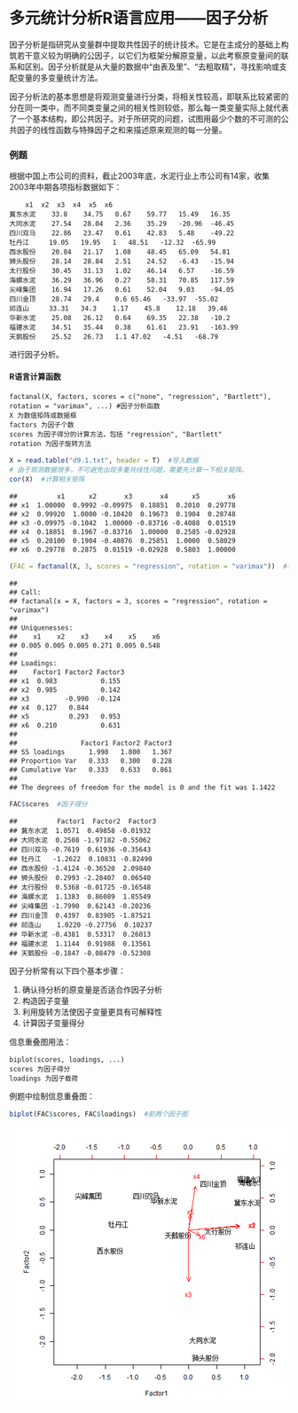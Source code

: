 多元统计分析R语言应用——因子分析
=================================

因子分析是指研究从变量群中提取共性因子的统计技术。它是在主成分的基础上构筑若干意义较为明确的公因子，以它们为框架分解原变量，以此考察原变量间的联系和区别。因子分析就是从大量的数据中“由表及里”、“去粗取精”，寻找影响或支配变量的多变量统计方法。

因子分析法的基本思想是将观测变量进行分类，将相关性较高，即联系比较紧密的分在同一类中，而不同类变量之间的相关性则较低，那么每一类变量实际上就代表了一个基本结构，即公共因子。对于所研究的问题，试图用最少个数的不可测的公共因子的线性函数与特殊因子之和来描述原来观测的每一分量。

### 例题

根据中国上市公司的资料，截止2003年底，水泥行业上市公司有14家，收集2003年中期各项指标数据如下：

```{text}
	x1	x2	x3	x4	x5	x6
冀东水泥	33.8	34.75	0.67	59.77	15.49	16.35
大同水泥	27.54	28.04	2.36	35.29	-20.96	-46.45
四川双马	22.86	23.47	0.61	42.83	5.48	-49.22
牡丹江  	19.05	19.95	1	48.51	-12.32	-65.99
西水股份	20.84	21.17	1.08	48.45	65.09	54.81
狮头股份	28.14	28.84	2.51	24.52	-6.43	-15.94
太行股份	30.45	31.13	1.02	46.14	6.57	-16.59
海螺水泥	36.29	36.96	0.27	58.31	70.85	117.59
尖峰集团	16.94	17.26	0.61	52.04	9.03	-94.05
四川金顶	28.74	29.4	0.6	65.46	-33.97	-55.02
祁连山  	33.31	34.3	1.17	45.8	12.18	39.46
华新水泥	25.08	26.12	0.64	69.35	22.38	-10.2
福建水泥	34.51	35.44	0.38	61.61	23.91	-163.99
天鹅股份	25.52	26.73	1.1	47.02	-4.51	-68.79
```

进行因子分析。

#### R语言计算函数

```{text}
factanal(X, factors, scores = c("none", "regression", "Bartlett"), rotation = "varimax", ...) #因子分析函数
X 为数值矩阵或数据框
factors 为因子个数
scores 为因子得分的计算方法，包括 "regression", "Bartlett"
rotation 为因子旋转方法
```


```r
X = read.table("d9.1.txt", header = T)  #导入数据
# 由于观测数据很多，不可避免出现多重共线性问题，需要先计算一下相关矩阵。
cor(X)  #计算相关矩阵
```

```
##          x1      x2       x3       x4      x5       x6
## x1  1.00000  0.9992 -0.09975  0.18851  0.2010  0.29778
## x2  0.99920  1.0000 -0.10420  0.19673  0.1904  0.28748
## x3 -0.09975 -0.1042  1.00000 -0.83716 -0.4088  0.01519
## x4  0.18851  0.1967 -0.83716  1.00000  0.2585 -0.02928
## x5  0.20100  0.1904 -0.40876  0.25851  1.0000  0.58029
## x6  0.29778  0.2875  0.01519 -0.02928  0.5803  1.00000
```

```r
(FAC = factanal(X, 3, scores = "regression", rotation = "varimax"))  #极大似然法进行因子分析,回归估计法计算因子得分
```

```
## 
## Call:
## factanal(x = X, factors = 3, scores = "regression", rotation = "varimax")
## 
## Uniquenesses:
##    x1    x2    x3    x4    x5    x6 
## 0.005 0.005 0.005 0.271 0.005 0.548 
## 
## Loadings:
##    Factor1 Factor2 Factor3
## x1  0.983           0.155 
## x2  0.985           0.142 
## x3         -0.990  -0.124 
## x4  0.127   0.844         
## x5          0.293   0.953 
## x6  0.210           0.631 
## 
##                Factor1 Factor2 Factor3
## SS loadings      1.998   1.800   1.367
## Proportion Var   0.333   0.300   0.228
## Cumulative Var   0.333   0.633   0.861
## 
## The degrees of freedom for the model is 0 and the fit was 1.1422
```

```r
FAC$scores  #因子得分
```

```
##          Factor1  Factor2  Factor3
## 冀东水泥  1.0571  0.49858 -0.01932
## 大同水泥  0.2508 -1.97182 -0.55062
## 四川双马 -0.7619  0.61936 -0.35643
## 牡丹江   -1.2622  0.10831 -0.82490
## 西水股份 -1.4124 -0.36520  2.09840
## 狮头股份  0.2993 -2.28407  0.06540
## 太行股份  0.5368 -0.01725 -0.16548
## 海螺水泥  1.1383  0.86089  1.85549
## 尖峰集团 -1.7990  0.62143 -0.20236
## 四川金顶  0.4397  0.83905 -1.87521
## 祁连山    1.0220 -0.27756  0.10237
## 华新水泥 -0.4381  0.53317  0.26013
## 福建水泥  1.1144  0.91988  0.13561
## 天鹅股份 -0.1847 -0.08479 -0.52308
```


因子分析常有以下四个基本步骤：

1. 确认待分析的原变量是否适合作因子分析
2. 构造因子变量
3. 利用旋转方法使因子变量更具有可解释性
4. 计算因子变量得分

信息重叠图用法：
```{text}
biplot(scores, loadings, ...)
scores 为因子得分
loadings 为因子载荷
```

例题中绘制信息重叠图：

```r
biplot(FAC$scores, FAC$loadings)  #前两个因子图
```

![plot of chunk unnamed-chunk-2](figure/unnamed-chunk-2.png) 

